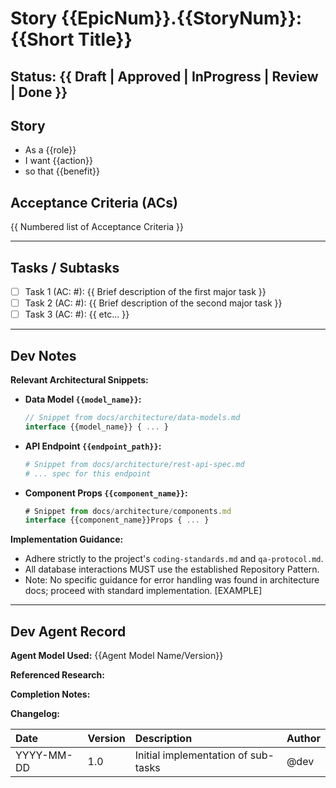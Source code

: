 # Story {{EpicNum}}.{{StoryNum}}: {{Short Title}}

## Status: {{ Draft | Approved | InProgress | Review | Done }}

## Story

- As a {{role}}
- I want {{action}}
- so that {{benefit}}

## Acceptance Criteria (ACs)

{{ Numbered list of Acceptance Criteria }}

---

## Tasks / Subtasks
<!-- 
  This section is for Olivia, the Execution Coordinator, to manage.
  She will decompose these high-level tasks into smaller, verifiable steps
  and manage the dev loop for each one sequentially.
-->
- [ ] Task 1 (AC: #): {{ Brief description of the first major task }}
- [ ] Task 2 (AC: #): {{ Brief description of the second major task }}
- [ ] Task 3 (AC: #): {{ etc... }}

---

## Dev Notes
<!-- 
  This section is populated by the @sm (Bob, the Task Decomposer).
  It contains only the critical, specific technical context from the 
  architecture documents needed for this story.
-->

**Relevant Architectural Snippets:**

- **Data Model `{{model_name}}`:**
  ```typescript
  // Snippet from docs/architecture/data-models.md
  interface {{model_name}} { ... }
  ```
- **API Endpoint `{{endpoint_path}}`:**
  ```yaml
  # Snippet from docs/architecture/rest-api-spec.md
  # ... spec for this endpoint
  ```
- **Component Props `{{component_name}}`:**
  ```typescript
  # Snippet from docs/architecture/components.md
  interface {{component_name}}Props { ... }
  ```

**Implementation Guidance:**
- Adhere strictly to the project's `coding-standards.md` and `qa-protocol.md`.
- All database interactions MUST use the established Repository Pattern.
- Note: No specific guidance for error handling was found in architecture docs; proceed with standard implementation. [EXAMPLE]

---

## Dev Agent Record
<!-- This section is for the @dev agent (James) to update upon completion. -->

**Agent Model Used:** {{Agent Model Name/Version}}

**Referenced Research:**
<!-- Links to documentation/Stack Overflow that were used to solve problems. -->

**Completion Notes:**
<!-- Notes for the next agent (e.g., Olivia, or the SM for the next story). -->

**Changelog:**
<!-- Auto-populated by a git hook in a future version. For now, manual. -->
| Date       | Version | Description                     | Author |
| :--------- | :------ | :------------------------------ | :----- |
| YYYY-MM-DD | 1.0     | Initial implementation of sub-tasks | @dev   |
